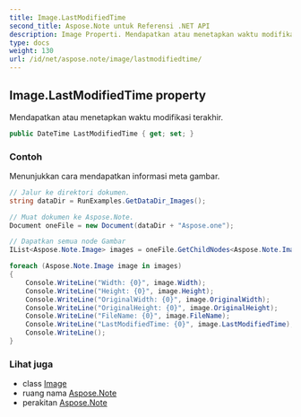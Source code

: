 ```yaml
---
title: Image.LastModifiedTime
second_title: Aspose.Note untuk Referensi .NET API
description: Image Properti. Mendapatkan atau menetapkan waktu modifikasi terakhir.
type: docs
weight: 130
url: /id/net/aspose.note/image/lastmodifiedtime/
---
```

## Image.LastModifiedTime property

Mendapatkan atau menetapkan waktu modifikasi terakhir.

```csharp
public DateTime LastModifiedTime { get; set; }
```

### Contoh

Menunjukkan cara mendapatkan informasi meta gambar.

```csharp
// Jalur ke direktori dokumen.
string dataDir = RunExamples.GetDataDir_Images();

// Muat dokumen ke Aspose.Note.
Document oneFile = new Document(dataDir + "Aspose.one");

// Dapatkan semua node Gambar
IList<Aspose.Note.Image> images = oneFile.GetChildNodes<Aspose.Note.Image>();

foreach (Aspose.Note.Image image in images)
{
    Console.WriteLine("Width: {0}", image.Width);
    Console.WriteLine("Height: {0}", image.Height);
    Console.WriteLine("OriginalWidth: {0}", image.OriginalWidth);
    Console.WriteLine("OriginalHeight: {0}", image.OriginalHeight);
    Console.WriteLine("FileName: {0}", image.FileName);
    Console.WriteLine("LastModifiedTime: {0}", image.LastModifiedTime);
    Console.WriteLine();
}
```

### Lihat juga

* class [Image](../)
* ruang nama [Aspose.Note](../../image/)
* perakitan [Aspose.Note](../../../)


